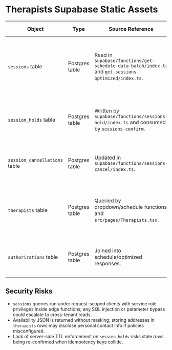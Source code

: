 # Therapists Supabase Static Assets

| Object | Type | Source Reference | Purpose | Security Controls |
| --- | --- | --- | --- | --- |
| `sessions` table | Postgres table | Read in `supabase/functions/get-schedule-data-batch/index.ts` and `get-sessions-optimized/index.ts`. | Stores canonical appointment records powering schedule matrix, metrics, and cancellations. | Depends on RLS to scope by organization/role; functions assume policies restrict reads/writes appropriately. |
| `session_holds` table | Postgres table | Written by `supabase/functions/sessions-hold/index.ts` and consumed by `sessions-confirm`. | Maintains temporary reservations before confirmation. | Idempotency enforced at application layer; ensure unique constraints prevent reuse of expired holds. |
| `session_cancellations` table | Postgres table | Updated in `supabase/functions/sessions-cancel/index.ts`. | Logs cancellation metadata for audits and follow-up workflows. | Should restrict insert/update to session owners to avoid tampering. |
| `therapists` table | Postgres table | Queried by dropdown/schedule functions and `src/pages/Therapists.tsx`. | Houses therapist demographics, availability JSON, service lines. | Sensitive PII (NPI, medicaid ids) exposed to any authenticated fetcher; rely on RLS to bound organization. |
| `authorizations` table | Postgres table | Joined into schedule/optimized responses. | Provides payer approvals and session quotas. | Contains PHI; only expose to therapists assigned to clients via policies. |

## Security Risks
- `sessions` queries run under request-scoped clients with service role privileges inside edge functions; any SQL injection or parameter bypass could escalate to cross-tenant reads.
- Availability JSON is returned without masking; storing addresses in `therapists` rows may disclose personal contact info if policies misconfigured.
- Lack of server-side TTL enforcement on `session_holds` risks stale rows being re-confirmed when idempotency keys collide. 
